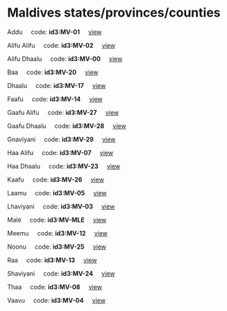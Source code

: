 # Maldives states/provinces/counties
Addu&nbsp;&nbsp;&nbsp;&nbsp;&nbsp;code: **id3:MV-01**&nbsp;&nbsp;&nbsp;&nbsp;&nbsp;[view](../export/geojson/medium/id3/mv/01.geojson)&nbsp;&nbsp;&nbsp;&nbsp;&nbsp;


Alifu Alifu&nbsp;&nbsp;&nbsp;&nbsp;&nbsp;code: **id3:MV-02**&nbsp;&nbsp;&nbsp;&nbsp;&nbsp;[view](../export/geojson/medium/id3/mv/02.geojson)&nbsp;&nbsp;&nbsp;&nbsp;&nbsp;


Alifu Dhaalu&nbsp;&nbsp;&nbsp;&nbsp;&nbsp;code: **id3:MV-00**&nbsp;&nbsp;&nbsp;&nbsp;&nbsp;[view](../export/geojson/medium/id3/mv/00.geojson)&nbsp;&nbsp;&nbsp;&nbsp;&nbsp;


Baa&nbsp;&nbsp;&nbsp;&nbsp;&nbsp;code: **id3:MV-20**&nbsp;&nbsp;&nbsp;&nbsp;&nbsp;[view](../export/geojson/medium/id3/mv/20.geojson)&nbsp;&nbsp;&nbsp;&nbsp;&nbsp;


Dhaalu&nbsp;&nbsp;&nbsp;&nbsp;&nbsp;code: **id3:MV-17**&nbsp;&nbsp;&nbsp;&nbsp;&nbsp;[view](../export/geojson/medium/id3/mv/17.geojson)&nbsp;&nbsp;&nbsp;&nbsp;&nbsp;


Faafu&nbsp;&nbsp;&nbsp;&nbsp;&nbsp;code: **id3:MV-14**&nbsp;&nbsp;&nbsp;&nbsp;&nbsp;[view](../export/geojson/medium/id3/mv/14.geojson)&nbsp;&nbsp;&nbsp;&nbsp;&nbsp;


Gaafu Alifu&nbsp;&nbsp;&nbsp;&nbsp;&nbsp;code: **id3:MV-27**&nbsp;&nbsp;&nbsp;&nbsp;&nbsp;[view](../export/geojson/medium/id3/mv/27.geojson)&nbsp;&nbsp;&nbsp;&nbsp;&nbsp;


Gaafu Dhaalu&nbsp;&nbsp;&nbsp;&nbsp;&nbsp;code: **id3:MV-28**&nbsp;&nbsp;&nbsp;&nbsp;&nbsp;[view](../export/geojson/medium/id3/mv/28.geojson)&nbsp;&nbsp;&nbsp;&nbsp;&nbsp;


Gnaviyani&nbsp;&nbsp;&nbsp;&nbsp;&nbsp;code: **id3:MV-29**&nbsp;&nbsp;&nbsp;&nbsp;&nbsp;[view](../export/geojson/medium/id3/mv/29.geojson)&nbsp;&nbsp;&nbsp;&nbsp;&nbsp;


Haa Alifu&nbsp;&nbsp;&nbsp;&nbsp;&nbsp;code: **id3:MV-07**&nbsp;&nbsp;&nbsp;&nbsp;&nbsp;[view](../export/geojson/medium/id3/mv/07.geojson)&nbsp;&nbsp;&nbsp;&nbsp;&nbsp;


Haa Dhaalu&nbsp;&nbsp;&nbsp;&nbsp;&nbsp;code: **id3:MV-23**&nbsp;&nbsp;&nbsp;&nbsp;&nbsp;[view](../export/geojson/medium/id3/mv/23.geojson)&nbsp;&nbsp;&nbsp;&nbsp;&nbsp;


Kaafu&nbsp;&nbsp;&nbsp;&nbsp;&nbsp;code: **id3:MV-26**&nbsp;&nbsp;&nbsp;&nbsp;&nbsp;[view](../export/geojson/medium/id3/mv/26.geojson)&nbsp;&nbsp;&nbsp;&nbsp;&nbsp;


Laamu&nbsp;&nbsp;&nbsp;&nbsp;&nbsp;code: **id3:MV-05**&nbsp;&nbsp;&nbsp;&nbsp;&nbsp;[view](../export/geojson/medium/id3/mv/05.geojson)&nbsp;&nbsp;&nbsp;&nbsp;&nbsp;


Lhaviyani&nbsp;&nbsp;&nbsp;&nbsp;&nbsp;code: **id3:MV-03**&nbsp;&nbsp;&nbsp;&nbsp;&nbsp;[view](../export/geojson/medium/id3/mv/03.geojson)&nbsp;&nbsp;&nbsp;&nbsp;&nbsp;


Malé&nbsp;&nbsp;&nbsp;&nbsp;&nbsp;code: **id3:MV-MLE**&nbsp;&nbsp;&nbsp;&nbsp;&nbsp;[view](../export/geojson/medium/id3/mv/mle.geojson)&nbsp;&nbsp;&nbsp;&nbsp;&nbsp;


Meemu&nbsp;&nbsp;&nbsp;&nbsp;&nbsp;code: **id3:MV-12**&nbsp;&nbsp;&nbsp;&nbsp;&nbsp;[view](../export/geojson/medium/id3/mv/12.geojson)&nbsp;&nbsp;&nbsp;&nbsp;&nbsp;


Noonu&nbsp;&nbsp;&nbsp;&nbsp;&nbsp;code: **id3:MV-25**&nbsp;&nbsp;&nbsp;&nbsp;&nbsp;[view](../export/geojson/medium/id3/mv/25.geojson)&nbsp;&nbsp;&nbsp;&nbsp;&nbsp;


Raa&nbsp;&nbsp;&nbsp;&nbsp;&nbsp;code: **id3:MV-13**&nbsp;&nbsp;&nbsp;&nbsp;&nbsp;[view](../export/geojson/medium/id3/mv/13.geojson)&nbsp;&nbsp;&nbsp;&nbsp;&nbsp;


Shaviyani&nbsp;&nbsp;&nbsp;&nbsp;&nbsp;code: **id3:MV-24**&nbsp;&nbsp;&nbsp;&nbsp;&nbsp;[view](../export/geojson/medium/id3/mv/24.geojson)&nbsp;&nbsp;&nbsp;&nbsp;&nbsp;


Thaa&nbsp;&nbsp;&nbsp;&nbsp;&nbsp;code: **id3:MV-08**&nbsp;&nbsp;&nbsp;&nbsp;&nbsp;[view](../export/geojson/medium/id3/mv/08.geojson)&nbsp;&nbsp;&nbsp;&nbsp;&nbsp;


Vaavu&nbsp;&nbsp;&nbsp;&nbsp;&nbsp;code: **id3:MV-04**&nbsp;&nbsp;&nbsp;&nbsp;&nbsp;[view](../export/geojson/medium/id3/mv/04.geojson)&nbsp;&nbsp;&nbsp;&nbsp;&nbsp;

